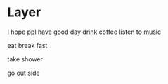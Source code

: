 # Layer
I hope ppl have good day 
drink coffee 
listen to music 

eat break fast 

take shower 

go out side 


















